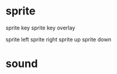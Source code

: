 

# sprite

sprite key
sprite key overlay

sprite left
sprite right
sprite up
sprite down


# sound
